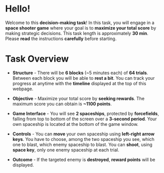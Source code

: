 # Hello!
Welcome to this **decision-making task**! In this task, you will engage in a **space shooter game** where your goal is to **maximize your total score** by making strategic decisions. This task length is approximately **30 min**. Please **read** the instructions **carefully** before starting.

# Task Overview

* **Structure** - There will be **6 blocks** (~5 minutes each) of **64 trials**. Between each block you will be able to **rest a bit**. You can track your progress at anytime with the **timeline** displayed at the top of this webpage.

* **Objective** -  Maximize your total score by **seeking rewards**. The maximum score you can obtain is **~1100 points**.

* **Game Interface** - You will see **2 spaceships**, protected  by **forcefields**, falling from top to bottom of the screen  over a **3-second period**. Your own spaceship is located at the bottom of the game window. 

* **Controls** - You can **move** your own spaceship using **left-right arrow keys**.  You have to choose, among the two spaceship you see, which one to blast, which enemy spaceship to blast. You can **shoot**, using **space key**, only one enemy spaceship at each trial.

* **Outcome** - If the targeted enemy is **destroyed**, **reward points** will be displayed. 


<!---
admonition=<div class="admonition notice" style="margin-left: 9%">
			<p class="title">Bonus</p>
      <p class="content">
1 point = 0.004 pounds. Maximum estimated bonus is <b>~ £5</b>.
		</p><div>
--->

<!---
display=block
--->
